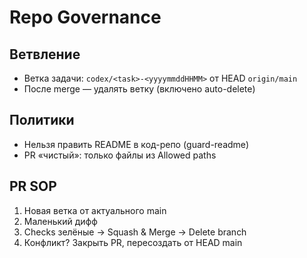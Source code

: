 # Repo Governance

## Ветвление

* Ветка задачи: `codex/<task>-<yyyymmddHHMM>` от HEAD `origin/main`
* После merge — удалять ветку (включено auto-delete)

## Политики

* Нельзя править README в код-репо (guard-readme)
* PR «чистый»: только файлы из Allowed paths

## PR SOP

1. Новая ветка от актуального main
2. Маленький дифф
3. Checks зелёные → Squash & Merge → Delete branch
4. Конфликт? Закрыть PR, пересоздать от HEAD main
